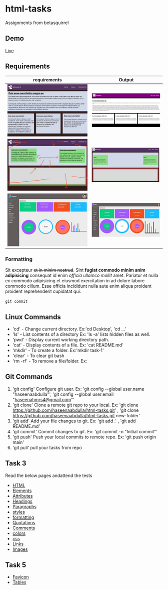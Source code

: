 # html-tasks

Assignments from betasquirrel

## Demo

[Live](https://haseenaabdulla.github.io/html-tasks/)

## Requirements

| requirements                        | Output                                  |
| ----------------------------------- | --------------------------------------- |
| ![Task 1](task-1/images/task-1.jpg) | ![output](task-1/images/task-1-out.jpg) |
| ![Task 2](task-2/images/task-2.jpg) | ![output](task-2/images/Task-2-out.jpg) |
| ![Task 4](task-4/images/task-4.jpg) | ![output](task-4/images/Task-4-out.jpg) |

### Formatting

Sit excepteur ~~et in minim nostrud~~. Sint **fugiat commodo minim anim adipisicing** consequat id enim _officia ullamco mollit_ amet. Pariatur et nulla ex commodo adipisicing et eiusmod exercitation in ad dolore labore commodo cillum. Esse officia incididunt nulla aute enim aliqua proident proident reprehenderit cupidatat qui.

`git commit`

## Linux Commands

- 'cd' - Change current directory. Ex:'cd Desktop', 'cd ...'
- 'ls' - List contents of a directory Ex: 'ls -a' lists hidden files as well.
- 'pwd' - Display current working directory path.
- 'cat' - Display contents of a file. Ex: 'cat README.md'
- 'mkdir' - To create a folder. Ex:'mkdir task-1'
- 'clear' - To clear git bash
- 'rm -rf' - To remove a file/folder. Ex:

## Git Commands

1. 'git config' Configure git user. Ex: 'git config --global user.name "haseenaabdulla"', 'git config --global user.email "haseenahmrs4@gmail.com"'
2. 'git clone' Clone a remote git repo to your local. Ex: 'git clone https://github.com/haseenaabdulla/html-tasks.git' , 'git clone https://github.com/haseenaabdulla/html-tasks.git new-folder'
3. 'git add' Add your file changes to git. Ex: 'git add .' , 'git add README.md'
4. 'git commit' Commit changes to git. Ex: 'git commit -n "Initial commit"'
5. 'git push' Push your local commits to remote repo. Ex: 'git push origin main'
6. 'git pull' pull your tasks from repo

## Task 3

Read the below pages andattend the tests

- [HTML](https://www.w3schools.com/html/default.asp)
- [Elements](https://www.w3schools.com/html/html_elements.asp)
- [Attributes](https://www.w3schools.com/html/html_attributes.asp)
- [Headings](https://www.w3schools.com/html/html_headings.asp)
- [Paragraphs](https://www.w3schools.com/html/html_paragraphs.asp)
- [styles](https://www.w3schools.com/html/html_styles.asp)
- [formatting](https://www.w3schools.com/html/html_formatting.asp)
- [Quotations](https://www.w3schools.com/html/html_quotation_elements.asp)
- [Comments](https://www.w3schools.com/html/html_comments.asp)
- [colors](https://www.w3schools.com/html/html_colors.asp)
- [css](https://www.w3schools.com/html/html_css.asp)
- [Links](https://www.w3schools.com/html/html_links.asp)
- [Images](https://www.w3schools.com/html/html_images.asp)

## Task 5

- [Favicon](https://www.w3schools.com/html/html_favicon.asp)
- [Tables](https://www.w3schools.com/html/html_tables.asp)
